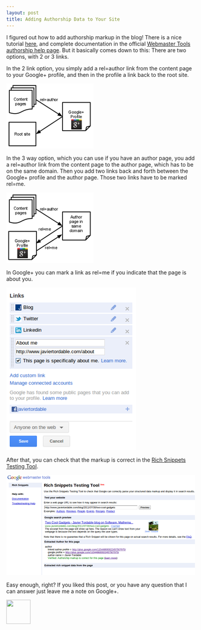 ```yaml
---
layout: post
title: Adding Authorship Data to Your Site
---
```


<p>
I figured out how to add authorship markup in the blog!
There is a nice tutorial
<a href="http://www.blindfiveyearold.com/how-to-implement-rel-author">
  here</a>,
and complete documentation in the official
<a href="http://www.google.com/support/webmasters/bin/answer.py?answer=1229920">Webmaster Tools authorship help page</a>.
But it basically comes down to this: There are two options,
with 2 or 3 links.
</p>


<p>
In the 2 link option, you simply add a rel=author link from the
content page to your Google+ profile, and then in the profile a link
back to the root site.
</p>

<img src="/images/2-way-authorship-link.png"
    alt="2-way Google Authorship link" />

<p>
In the 3 way option, which you can use if you have an author page,
you add a rel=author link from the content page to the author page,
which has to be on the same domain. Then you add two links back and
forth between the Google+ profile and the author page.
Those two links have to be marked rel=me.
</p>

<img src="/images/3-way-authorship-link.png"
    alt="3-way Google Authorship link" />

<p>
In Google+ you can mark a link as rel=me if you indicate that the page
is about you.
</p>

<img src="/images/about-me-google-plus.png"
    alt="Indicate in Google+ that the page is about you" />

<p>
After that, you can check that the markup is correct in the
<a href="http://www.google.com/webmasters/tools/richsnippets">
  Rich Snippets Testing Tool</a>.

<img src="/images/rich-snippets-testing-tool.png"
    alt="Rich Snippets Testing tool for authorship" />

<p>
Easy enough, right? If you liked this post, or you have any question
that I can answer just leave me a note on Google+.
</p>

<a rel="author" href="http://plus.google.com/115448600022457507975/">
  <img src="http://www.google.com/images/icons/ui/gprofile_button-64.png" width="64" height="64">
</a>
